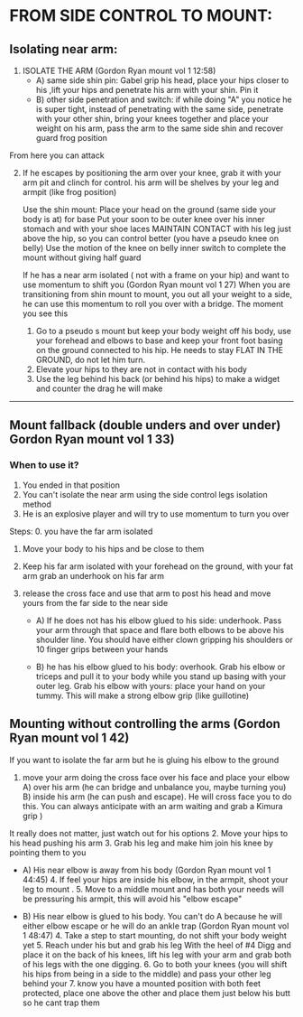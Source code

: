 # FROM SIDE CONTROL TO MOUNT:
## Isolating near arm:
  1) ISOLATE THE ARM (Gordon Ryan mount vol 1 12:58)
     - A) same side shin pin: Gabel grip his head, place your hips closer to his ,lift your hips and penetrate his arm with your shin. Pin it
     - B) other side penetration and switch: if while doing "A" you notice he is super tight, instead of penetrating with the same side, penetrate with your other shin, bring your knees together and place your weight on his arm, pass the arm to the same side shin and recover guard frog position
     
  From here you can attack

  2) If he escapes by positioning the arm over your knee, grab it with your arm pit and clinch for control. his arm will be shelves by your leg and armpit (like frog position)

        Use the shin mount:  Place your head on the ground   (same side your body is at) for base
        Put your soon to be outer knee over his inner stomach and with your shoe laces MAINTAIN CONTACT with his leg just above the hip, so you can control better (you have a pseudo knee on belly)
        Use the motion of the knee on belly inner switch to complete the mount without giving half guard
   
        If he has a near arm isolated ( not with a frame on your hip) and want to use momentum to shift you (Gordon Ryan mount vol 1  27)
        When you are transitioning from shin mount to mount, you out all your weight to a side, he can use this momentum to roll you over with a bridge. The moment you see this
        1.  Go to a pseudo s mount but keep your body weight off his body, use your forehead and elbows to base and keep your front foot basing on the ground connected to his hip. He needs to stay FLAT IN THE GROUND, do not let him turn.
        2. Elevate your hips to they are not in contact with his body
        3. Use the leg behind his back (or behind his hips) to make a widget and counter the drag he will make

<hr>

## Mount fallback (double unders and over under) Gordon Ryan mount vol 1 33)
### When to use it?
1. You ended in that position
2. You can't isolate the near arm using the side control legs isolation method 
3. He is an explosive player and will try to use momentum to turn you over

Steps:
0. you have the far arm isolated 
1. Move your body to his hips and be close to them
2. Keep his far arm isolated with your forehead on the ground, with your fat arm grab an underhook on his far arm
3. release the cross face and use that arm to post his head and move yours from the far side to the near side

    - A) If he does not has his elbow glued to his side: underhook. Pass your arm through that space and flare both elbows to be above his shoulder line. You should have either clown gripping his shoulders or 10 finger grips between your hands
    
    - B) he has his elbow glued to his body: overhook. Grab his elbow or triceps and pull it to your body while you stand up basing with your outer leg. Grab his elbow with yours: place your hand on your tummy. This will make a strong elbow grip (like guillotine)


## Mounting without controlling the arms (Gordon Ryan mount vol 1 42)
If you want to isolate the far arm but he is gluing his elbow to the ground
  1. move your arm doing the cross face over his face and place your elbow
     A) over his arm (he can bridge and unbalance you, maybe turning you)
     B) inside his arm (he can push and escape). He will cross face you to do this. You can always anticipate with an arm waiting and grab a Kimura grip )
  
  It really does not matter, just watch out for his options
  2. Move your hips to his head pushing his arm
  3. Grab his leg and make him join his knee by pointing them to you
  
  - A) His near elbow is away from his body (Gordon Ryan mount vol 1 44:45) 
    4. If feel your hips are inside his elbow, in the armpit, shoot your leg to mount .
    5. Move to a middle mount and has both your needs will be pressuring his armpit, this will avoid his "elbow escape"
  
  
  - B) His near elbow is glued to his body. You can't do A because he will either elbow escape or he will do an ankle trap (Gordon Ryan mount vol 1 48:47)
    4. Take a step to start mounting, do not shift your body weight yet
    5. Reach under his but and grab his leg
       With the heel of #4 Digg  and place it on the back of his knees,  lift his leg with your arm and  grab both of his legs with the one digging.
    6. Go to both your knees (you will shift his hips from being in a side to the middle) and pass your other leg behind your
    7. know you have a mounted position with both feet protected, place one above the other and place them just below his butt so he cant trap them
